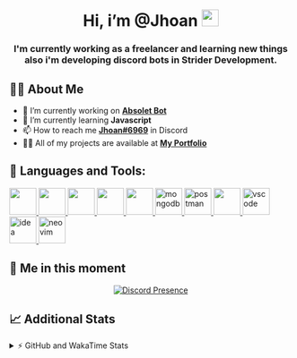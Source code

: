 <h1 align="center">Hi, i’m @Jhoan <img src="https://i.imgur.com/ILVRpZm.gif" width="30px"></h1>
<h3 align="center">I'm currently working as a freelancer and learning new things also i'm developing discord bots in Strider Development.</h3>

## 🙋‍♂️ About Me

- 🔭 I’m currently working on **[Absolet Bot](https://strider.cloud)**
- 🌱 I’m currently learning **Javascript**
- 📫 How to reach me **[Jhoan#6969](https://jhoan.monster/)** in Discord
- 👨‍💻 All of my projects are available at **[My Portfolio](https://jhoan.monster)**

## 🚀 Languages and Tools:
<p align="left"> 
    <a href="https://developer.mozilla.org/en-US/docs/Web/JavaScript" target="_blank"> <img src="https://img.icons8.com/color/48/000000/javascript.png" width="48" height="48"/> </a> 
    <a href="https://www.w3.org/html/" target="_blank"> <img src="https://img.icons8.com/color/48/000000/html-5.png" width="48" height="48"/> </a> 
    <a href="https://www.w3schools.com/css/" target="_blank"> <img src="https://img.icons8.com/color/48/000000/css3.png" width="48" height="48"/> </a> 
    <a href="https://getbootstrap.com" target="_blank"> <img src="https://img.icons8.com/color/48/000000/bootstrap.png" width="48" height="48"/> </a> 
    <a href="https://nodejs.org" target="_blank"> <img src="https://i.imgur.com/XX8lvL7.png" width="48" height="48"/> </a> 
    <a href="https://www.mongodb.com/" target="_blank"> <img src="https://i.imgur.com/nRtS3AN.png" alt="mongodb" width="48" height="48"/> </a> 
    <a href="https://postman.com" target="_blank"> <img src="https://www.vectorlogo.zone/logos/getpostman/getpostman-icon.svg" alt="postman" width="48" height="48"/> </a>   
    <a href="https://git-scm.com/" target="_blank"> <img src="https://img.icons8.com/color/48/000000/git.png" width="48" height="48"/> </a> 
    <a href="https://code.visualstudio.com" target="_blank" > <img src="https://upload.wikimedia.org/wikipedia/commons/thumb/9/9a/Visual_Studio_Code_1.35_icon.svg/2048px-Visual_Studio_Code_1.35_icon.svg.png" alt="vscode" width="48" height="48"> </a>
    <a href="https://www.jetbrains.com/es-es/idea/" target="_blank" > <img src="https://resources.jetbrains.com/storage/products/intellij-idea/img/meta/intellij-idea_logo_300x300.png" alt="idea" width="48" height="48"> </a>
    <a href="https://neovim.io" target="_blank"> <img src="https://icons.iconarchive.com/icons/papirus-team/papirus-apps/512/nvim-icon.png" alt="neovim" width="48" height="48"/> </a>
</p>
  
## 👤 Me in this moment
<p align="center">
    <a href="https://discord.com/users/852617426591154177" target="_blank" rel="nofollow">
        <img src="https://lanyard-profile-readme.vercel.app/api/852617426591154177?idleMessage=Probably%20coding%20Absolet..." alt="Discord Presence" align="center">
    </a>
</p>

## 📈 Additional Stats
<details>
    <summary>⚡ GitHub and WakaTime Stats</summary>
    <br/>

<!--START_SECTION:waka-->
![Code Time](http://img.shields.io/badge/Code%20Time-68%20hrs%209%20mins-blue)

**🐱 My GitHub Data** 

> 🏆 345 Contributions in the Year 2022
 > 
> 📦 18.7 kB Used in GitHub's Storage 
 > 
> 💼 Opted to Hire
 > 
> 📜 4 Public Repositories 
 > 
> 🔑 11 Private Repositories  
 > 
**I'm an Early 🐤** 

```text
🌞 Morning    29 commits     ██░░░░░░░░░░░░░░░░░░░░░░░   8.1% 
🌆 Daytime    155 commits    ██████████░░░░░░░░░░░░░░░   43.3% 
🌃 Evening    142 commits    ██████████░░░░░░░░░░░░░░░   39.66% 
🌙 Night      32 commits     ██░░░░░░░░░░░░░░░░░░░░░░░   8.94%

```
📅 **I'm Most Productive on Saturday** 

```text
Monday       59 commits     ████░░░░░░░░░░░░░░░░░░░░░   16.48% 
Tuesday      25 commits     █░░░░░░░░░░░░░░░░░░░░░░░░   6.98% 
Wednesday    68 commits     ████░░░░░░░░░░░░░░░░░░░░░   18.99% 
Thursday     20 commits     █░░░░░░░░░░░░░░░░░░░░░░░░   5.59% 
Friday       18 commits     █░░░░░░░░░░░░░░░░░░░░░░░░   5.03% 
Saturday     108 commits    ███████░░░░░░░░░░░░░░░░░░   30.17% 
Sunday       60 commits     ████░░░░░░░░░░░░░░░░░░░░░   16.76%

```


📊 **This Week I Spent My Time On** 

```text
⌚︎ Time Zone: America/Bogota

💬 Programming Languages: 
JavaScript               24 hrs 23 mins      ███████████████████████░░   91.67% 
EJS                      35 mins             ░░░░░░░░░░░░░░░░░░░░░░░░░   2.2% 
YAML                     29 mins             ░░░░░░░░░░░░░░░░░░░░░░░░░   1.82% 
Python                   26 mins             ░░░░░░░░░░░░░░░░░░░░░░░░░   1.63% 
JSON                     25 mins             ░░░░░░░░░░░░░░░░░░░░░░░░░   1.62%

🔥 Editors: 
VS Code                  26 hrs 34 mins      █████████████████████████   99.91% 
Neovim                   1 min               ░░░░░░░░░░░░░░░░░░░░░░░░░   0.09%

🐱‍💻 Projects: 
Moon Bot                 20 hrs 49 mins      ███████████████████░░░░░░   78.28% 
Cisco Bot                2 hrs 50 mins       ██░░░░░░░░░░░░░░░░░░░░░░░   10.7% 
Blaze Licenses           1 hr 1 min          █░░░░░░░░░░░░░░░░░░░░░░░░   3.86% 
Nasgar Bot               1 hr                █░░░░░░░░░░░░░░░░░░░░░░░░   3.78% 
TuxClicker               12 mins             ░░░░░░░░░░░░░░░░░░░░░░░░░   0.81%

💻 Operating System: 
Linux                    26 hrs 36 mins      █████████████████████████   100.0%

```

**I Mostly Code in JavaScript** 

```text
JavaScript               8 repos             ████████████████░░░░░░░░░   66.67% 
Java                     2 repos             ████░░░░░░░░░░░░░░░░░░░░░   16.67% 
SCSS                     1 repo              ██░░░░░░░░░░░░░░░░░░░░░░░   8.33% 
TypeScript               1 repo              ██░░░░░░░░░░░░░░░░░░░░░░░   8.33%

```



 Last Updated on 08/05/2022 23:13:33 UTC
<!--END_SECTION:waka-->
</details>

